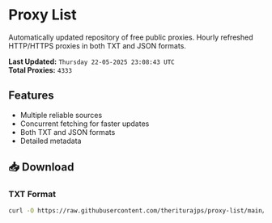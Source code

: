 # Proxy List

Automatically updated repository of free public proxies. Hourly refreshed HTTP/HTTPS proxies in both TXT and JSON formats.

**Last Updated:** `Thursday 22-05-2025 23:08:43 UTC`  
**Total Proxies:** `4333`

## Features
- Multiple reliable sources
- Concurrent fetching for faster updates
- Both TXT and JSON formats
- Detailed metadata

## 📥 Download

### TXT Format
```bash
curl -O https://raw.githubusercontent.com/theriturajps/proxy-list/main/proxies.txt
